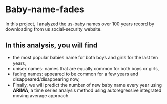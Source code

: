 # Baby-name-fades

In this project, I analyzed the us-baby names over 100 years record by downloading from us social-security website. 
## In this analysis, you will find 
* the most popular babies name for both boys and girls for the last ten years, 
* unisex names: names that are equally common for both boys or girls, 
* fading names: appeared to be common for a few years and disappeared/disappearing now,  
* Finally, we will predict the number of new baby name every year using **ARIMA**, a time series analysis method using autoregressive integrated moving average approach. 
